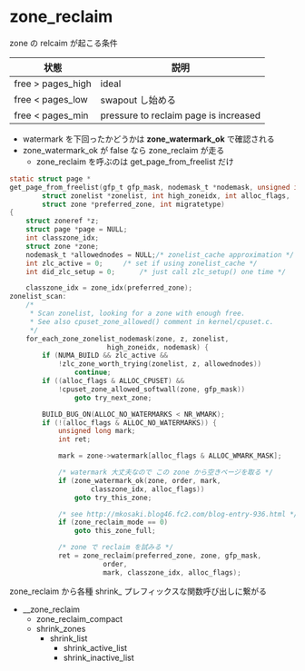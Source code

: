 # zone_reclaim

zone の relcaim が起こる条件

状態               | 説明       
------------------|--------------
free > pages_high | ideal
free < pages_low  | swapout し始める
free < pages_min  | pressure to reclaim page is increased

 * watermark を下回ったかどうかは **zone_watermark_ok** で確認される
 * zone_watermark_ok が false なら zone_reclaim が走る
   * zone_reclaim を呼ぶのは get_page_from_freelist だけ

```c
static struct page *
get_page_from_freelist(gfp_t gfp_mask, nodemask_t *nodemask, unsigned int order,
		struct zonelist *zonelist, int high_zoneidx, int alloc_flags,
		struct zone *preferred_zone, int migratetype)
{
	struct zoneref *z;
	struct page *page = NULL;
	int classzone_idx;
	struct zone *zone;
	nodemask_t *allowednodes = NULL;/* zonelist_cache approximation */
	int zlc_active = 0;		/* set if using zonelist_cache */
	int did_zlc_setup = 0;		/* just call zlc_setup() one time */

	classzone_idx = zone_idx(preferred_zone);
zonelist_scan:
	/*
	 * Scan zonelist, looking for a zone with enough free.
	 * See also cpuset_zone_allowed() comment in kernel/cpuset.c.
	 */
	for_each_zone_zonelist_nodemask(zone, z, zonelist,
						high_zoneidx, nodemask) {
		if (NUMA_BUILD && zlc_active &&
			!zlc_zone_worth_trying(zonelist, z, allowednodes))
				continue;
		if ((alloc_flags & ALLOC_CPUSET) &&
			!cpuset_zone_allowed_softwall(zone, gfp_mask))
				goto try_next_zone;

		BUILD_BUG_ON(ALLOC_NO_WATERMARKS < NR_WMARK);
		if (!(alloc_flags & ALLOC_NO_WATERMARKS)) {
			unsigned long mark;
			int ret;

			mark = zone->watermark[alloc_flags & ALLOC_WMARK_MASK];

            /* watermark 大丈夫なので この zone から空きページを取る */
			if (zone_watermark_ok(zone, order, mark,
				    classzone_idx, alloc_flags))
				goto try_this_zone;

            /* see http://mkosaki.blog46.fc2.com/blog-entry-936.html */
			if (zone_reclaim_mode == 0)
				goto this_zone_full;

            /* zone で reclaim を試みる */
			ret = zone_reclaim(preferred_zone, zone, gfp_mask,
					   order,
					   mark, classzone_idx, alloc_flags);
```

zone_reclaim から各種 shrink_ プレフィックスな関数呼び出しに繋がる

   * __zone_reclaim
     * zone_reclaim_compact
     * shrink_zones
       * shrink_list
         * shrink_active_list
         * shrink_inactive_list